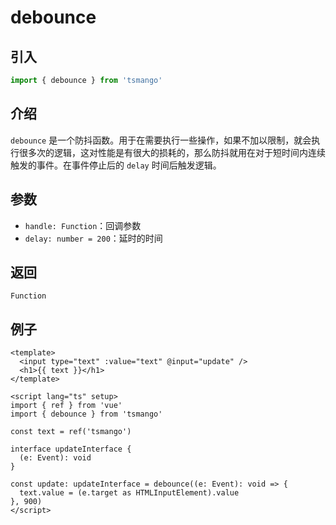 # debounce

## 引入

```ts
import { debounce } from 'tsmango'
```

## 介绍

`debounce` 是一个防抖函数。用于在需要执行一些操作，如果不加以限制，就会执行很多次的逻辑，这对性能是有很大的损耗的，那么防抖就用在对于短时间内连续触发的事件。在事件停止后的 `delay` 时间后触发逻辑。

## 参数

- `handle: Function`：回调参数
- `delay: number = 200`：延时的时间

## 返回

`Function`

## 例子

```vue
<template>
  <input type="text" :value="text" @input="update" />
  <h1>{{ text }}</h1>
</template>

<script lang="ts" setup>
import { ref } from 'vue'
import { debounce } from 'tsmango'

const text = ref('tsmango')

interface updateInterface {
  (e: Event): void
}

const update: updateInterface = debounce((e: Event): void => {
  text.value = (e.target as HTMLInputElement).value
}, 900)
</script>
```

